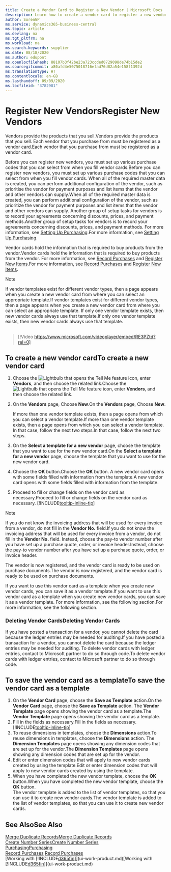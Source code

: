 ```yaml
---
title: Create a Vendor Card to Register a New Vendor | Microsoft Docs
description: Learn how to create a vendor card to register a new vendor or supplier.
author: SorenGP
ms.service: dynamics365-business-central
ms.topic: article
ms.devlang: na
ms.tgt_pltfrm: na
ms.workload: na
ms.search.keywords: supplier
ms.date: 08/18/2020
ms.author: edupont
ms.openlocfilehash: 88107b3f42be23a723ccded0729098de74b15de2
ms.sourcegitcommit: a80afd4e5075018716efad76d82a54e158f1392d
ms.translationtype: HT
ms.contentlocale: en-GB
ms.lasthandoff: 09/09/2020
ms.locfileid: "3782981"
---
```

# <a name="register-new-vendors"></a><span data-ttu-id="17c92-103">Register New Vendors</span><span class="sxs-lookup"><span data-stu-id="17c92-103">Register New Vendors</span></span>

<span data-ttu-id="17c92-104">Vendors provide the products that you sell.</span><span class="sxs-lookup"><span data-stu-id="17c92-104">Vendors provide the products that you sell.</span></span> <span data-ttu-id="17c92-105">Each vendor that you purchase from must be registered as a vendor card.</span><span class="sxs-lookup"><span data-stu-id="17c92-105">Each vendor that you purchase from must be registered as a vendor card.</span></span>

<span data-ttu-id="17c92-106">Before you can register new vendors, you must set up various purchase codes that you can select from when you fill vendor cards.</span><span class="sxs-lookup"><span data-stu-id="17c92-106">Before you can register new vendors, you must set up various purchase codes that you can select from when you fill vendor cards.</span></span> <span data-ttu-id="17c92-107">When all of the required master data is created, you can perform additional configuration of the vendor, such as prioritise the vendor for payment purposes and list items that the vendor and other vendors can supply.</span><span class="sxs-lookup"><span data-stu-id="17c92-107">When all of the required master data is created, you can perform additional configuration of the vendor, such as prioritize the vendor for payment purposes and list items that the vendor and other vendors can supply.</span></span> <span data-ttu-id="17c92-108">Another group of setup tasks for vendors is to record your agreements concerning discounts, prices, and payment methods.</span><span class="sxs-lookup"><span data-stu-id="17c92-108">Another group of setup tasks for vendors is to record your agreements concerning discounts, prices, and payment methods.</span></span> <span data-ttu-id="17c92-109">For more information, see [Setting Up Purchasing](purchasing-setup-purchasing.md).</span><span class="sxs-lookup"><span data-stu-id="17c92-109">For more information, see [Setting Up Purchasing](purchasing-setup-purchasing.md).</span></span>

<span data-ttu-id="17c92-110">Vendor cards hold the information that is required to buy products from the vendor.</span><span class="sxs-lookup"><span data-stu-id="17c92-110">Vendor cards hold the information that is required to buy products from the vendor.</span></span> <span data-ttu-id="17c92-111">For more information, see [Record Purchases](purchasing-how-record-purchases.md) and [Register New Items](inventory-how-register-new-items.md).</span><span class="sxs-lookup"><span data-stu-id="17c92-111">For more information, see [Record Purchases](purchasing-how-record-purchases.md) and [Register New Items](inventory-how-register-new-items.md).</span></span>

> [!NOTE]  
> <span data-ttu-id="17c92-112">If vendor templates exist for different vendor types, then a page appears when you create a new vendor card from where you can select an appropriate template.</span><span class="sxs-lookup"><span data-stu-id="17c92-112">If vendor templates exist for different vendor types, then a page appears when you create a new vendor card from where you can select an appropriate template.</span></span> <span data-ttu-id="17c92-113">If only one vendor template exists, then new vendor cards always use that template.</span><span class="sxs-lookup"><span data-stu-id="17c92-113">If only one vendor template exists, then new vendor cards always use that template.</span></span>
<br><br>  

> [!Video https://www.microsoft.com/videoplayer/embed/RE3PZtd?rel=0]

## <a name="to-create-a-new-vendor-card"></a><span data-ttu-id="17c92-114">To create a new vendor card</span><span class="sxs-lookup"><span data-stu-id="17c92-114">To create a new vendor card</span></span>

1. <span data-ttu-id="17c92-115">Choose the ![Lightbulb that opens the Tell Me feature](media/ui-search/search_small.png "Tell me what you want to do") icon, enter **Vendors**, and then choose the related link.</span><span class="sxs-lookup"><span data-stu-id="17c92-115">Choose the ![Lightbulb that opens the Tell Me feature](media/ui-search/search_small.png "Tell me what you want to do") icon, enter **Vendors**, and then choose the related link.</span></span>  
2. <span data-ttu-id="17c92-116">On the **Vendors** page, Choose **New**.</span><span class="sxs-lookup"><span data-stu-id="17c92-116">On the **Vendors** page, Choose **New**.</span></span>

    <span data-ttu-id="17c92-117">If more than one vendor template exists, then a page opens from which you can select a vendor template.</span><span class="sxs-lookup"><span data-stu-id="17c92-117">If more than one vendor template exists, then a page opens from which you can select a vendor template.</span></span> <span data-ttu-id="17c92-118">In that case, follow the next two steps.</span><span class="sxs-lookup"><span data-stu-id="17c92-118">In that case, follow the next two steps.</span></span>
3. <span data-ttu-id="17c92-119">On the **Select a template for a new vendor** page, choose the template that you want to use for the new vendor card.</span><span class="sxs-lookup"><span data-stu-id="17c92-119">On the **Select a template for a new vendor** page, choose the template that you want to use for the new vendor card.</span></span>
4. <span data-ttu-id="17c92-120">Choose the **OK** button.</span><span class="sxs-lookup"><span data-stu-id="17c92-120">Choose the **OK** button.</span></span> <span data-ttu-id="17c92-121">A new vendor card opens with some fields filled with information from the template.</span><span class="sxs-lookup"><span data-stu-id="17c92-121">A new vendor card opens with some fields filled with information from the template.</span></span>
5. <span data-ttu-id="17c92-122">Proceed to fill or change fields on the vendor card as necessary.</span><span class="sxs-lookup"><span data-stu-id="17c92-122">Proceed to fill or change fields on the vendor card as necessary.</span></span> [!INCLUDE[tooltip-inline-tip](includes/tooltip-inline-tip_md.md)]

> [!NOTE]  
> <span data-ttu-id="17c92-123">If you do not know the invoicing address that will be used for every invoice from a vendor, do not fill in the **Vendor No.** field.</span><span class="sxs-lookup"><span data-stu-id="17c92-123">If you do not know the invoicing address that will be used for every invoice from a vendor, do not fill in the **Vendor No.** field.</span></span> <span data-ttu-id="17c92-124">Instead, choose the pay-to vendor number after you have set up a purchase quote, order, or invoice header.</span><span class="sxs-lookup"><span data-stu-id="17c92-124">Instead, choose the pay-to vendor number after you have set up a purchase quote, order, or invoice header.</span></span>

<span data-ttu-id="17c92-125">The vendor is now registered, and the vendor card is ready to be used on purchase documents.</span><span class="sxs-lookup"><span data-stu-id="17c92-125">The vendor is now registered, and the vendor card is ready to be used on purchase documents.</span></span>

<span data-ttu-id="17c92-126">If you want to use this vendor card as a template when you create new vendor cards, you can save it as a vendor template.</span><span class="sxs-lookup"><span data-stu-id="17c92-126">If you want to use this vendor card as a template when you create new vendor cards, you can save it as a vendor template.</span></span> <span data-ttu-id="17c92-127">For more information, see the following section.</span><span class="sxs-lookup"><span data-stu-id="17c92-127">For more information, see the following section.</span></span>

### <a name="deleting-vendor-cards"></a><span data-ttu-id="17c92-128">Deleting Vendor Cards</span><span class="sxs-lookup"><span data-stu-id="17c92-128">Deleting Vendor Cards</span></span>
<span data-ttu-id="17c92-129">If you have posted a transaction for a vendor, you cannot delete the card because the ledger entries may be needed for auditing.</span><span class="sxs-lookup"><span data-stu-id="17c92-129">If you have posted a transaction for a vendor, you cannot delete the card because the ledger entries may be needed for auditing.</span></span> <span data-ttu-id="17c92-130">To delete vendor cards with ledger entries, contact to Microsoft partner to do so through code.</span><span class="sxs-lookup"><span data-stu-id="17c92-130">To delete vendor cards with ledger entries, contact to Microsoft partner to do so through code.</span></span>

## <a name="to-save-the-vendor-card-as-a-template"></a><span data-ttu-id="17c92-131">To save the vendor card as a template</span><span class="sxs-lookup"><span data-stu-id="17c92-131">To save the vendor card as a template</span></span>
1. <span data-ttu-id="17c92-132">On the **Vendor Card** page, choose the **Save as Template** action.</span><span class="sxs-lookup"><span data-stu-id="17c92-132">On the **Vendor Card** page, choose the **Save as Template** action.</span></span> <span data-ttu-id="17c92-133">The **Vendor Template** page opens showing the vendor card as a template.</span><span class="sxs-lookup"><span data-stu-id="17c92-133">The **Vendor Template** page opens showing the vendor card as a template.</span></span>
2. <span data-ttu-id="17c92-134">Fill in the fields as necessary.</span><span class="sxs-lookup"><span data-stu-id="17c92-134">Fill in the fields as necessary.</span></span> [!INCLUDE[tooltip-inline-tip](includes/tooltip-inline-tip_md.md)]
3. <span data-ttu-id="17c92-135">To reuse dimensions in templates, choose the **Dimensions** action.</span><span class="sxs-lookup"><span data-stu-id="17c92-135">To reuse dimensions in templates, choose the **Dimensions** action.</span></span> <span data-ttu-id="17c92-136">The **Dimension Templates** page opens showing any dimension codes that are set up for the vendor.</span><span class="sxs-lookup"><span data-stu-id="17c92-136">The **Dimension Templates** page opens showing any dimension codes that are set up for the vendor.</span></span>
4. <span data-ttu-id="17c92-137">Edit or enter dimension codes that will apply to new vendor cards created by using the template.</span><span class="sxs-lookup"><span data-stu-id="17c92-137">Edit or enter dimension codes that will apply to new vendor cards created by using the template.</span></span>
5. <span data-ttu-id="17c92-138">When you have completed the new vendor template, choose the **OK** button.</span><span class="sxs-lookup"><span data-stu-id="17c92-138">When you have completed the new vendor template, choose the **OK** button.</span></span>  
   <span data-ttu-id="17c92-139">The vendor template is added to the list of vendor templates, so that you can use it to create new vendor cards.</span><span class="sxs-lookup"><span data-stu-id="17c92-139">The vendor template is added to the list of vendor templates, so that you can use it to create new vendor cards.</span></span>

## <a name="see-also"></a><span data-ttu-id="17c92-140">See Also</span><span class="sxs-lookup"><span data-stu-id="17c92-140">See Also</span></span>
[<span data-ttu-id="17c92-141">Merge Duplicate Records</span><span class="sxs-lookup"><span data-stu-id="17c92-141">Merge Duplicate Records</span></span>](sales-how-merge-duplicate-records.md)  
[<span data-ttu-id="17c92-142">Create Number Series</span><span class="sxs-lookup"><span data-stu-id="17c92-142">Create Number Series</span></span>](ui-create-number-series.md)  
[<span data-ttu-id="17c92-143">Purchasing</span><span class="sxs-lookup"><span data-stu-id="17c92-143">Purchasing</span></span>](purchasing-manage-purchasing.md)  
<span data-ttu-id="17c92-144">[Record Purchases](purchasing-how-record-purchases.md) </span><span class="sxs-lookup"><span data-stu-id="17c92-144">[Record Purchases](purchasing-how-record-purchases.md) </span></span>  
<span data-ttu-id="17c92-145">[Working with [!INCLUDE[d365fin](includes/d365fin_md.md)]](ui-work-product.md)</span><span class="sxs-lookup"><span data-stu-id="17c92-145">[Working with [!INCLUDE[d365fin](includes/d365fin_md.md)]](ui-work-product.md)</span></span>  
